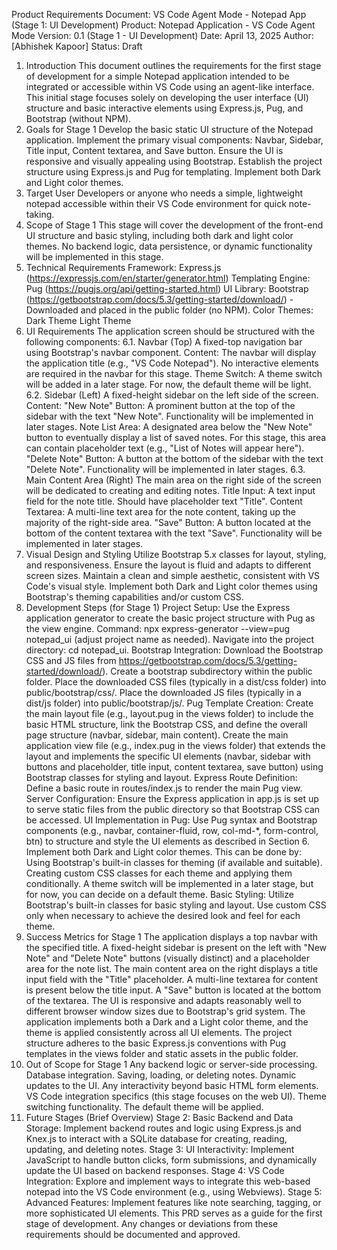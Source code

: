 Product Requirements Document: VS Code Agent Mode - Notepad App (Stage 1: UI Development)
Product: Notepad Application - VS Code Agent Mode
Version: 0.1 (Stage 1 - UI Development)
Date: April 13, 2025
Author: [Abhishek Kapoor]
Status: Draft

1. Introduction
   This document outlines the requirements for the first stage of development for a simple Notepad application intended to be integrated or accessible within VS Code using an agent-like interface. This initial stage focuses solely on developing the user interface (UI) structure and basic interactive elements using Express.js, Pug, and Bootstrap (without NPM).
2. Goals for Stage 1
   Develop the basic static UI structure of the Notepad application.
   Implement the primary visual components: Navbar, Sidebar, Title input, Content textarea, and Save button.
   Ensure the UI is responsive and visually appealing using Bootstrap.
   Establish the project structure using Express.js and Pug for templating.
   Implement both Dark and Light color themes.
3. Target User
   Developers or anyone who needs a simple, lightweight notepad accessible within their VS Code environment for quick note-taking.
4. Scope of Stage 1
   This stage will cover the development of the front-end UI structure and basic styling, including both dark and light color themes. No backend logic, data persistence, or dynamic functionality will be implemented in this stage.
5. Technical Requirements
   Framework: Express.js (https://expressjs.com/en/starter/generator.html)
   Templating Engine: Pug (https://pugjs.org/api/getting-started.html)
   UI Library: Bootstrap (https://getbootstrap.com/docs/5.3/getting-started/download/) - Downloaded and placed in the public folder (no NPM).
   Color Themes:
   Dark Theme
   Light Theme
6. UI Requirements
   The application screen should be structured with the following components:
   6.1. Navbar (Top)
   A fixed-top navigation bar using Bootstrap's navbar component.
   Content: The navbar will display the application title (e.g., "VS Code Notepad"). No interactive elements are required in the navbar for this stage.
   Theme Switch: A theme switch will be added in a later stage. For now, the default theme will be light.
   6.2. Sidebar (Left)
   A fixed-height sidebar on the left side of the screen.
   Content:
   "New Note" Button: A prominent button at the top of the sidebar with the text "New Note". Functionality will be implemented in later stages.
   Note List Area: A designated area below the "New Note" button to eventually display a list of saved notes. For this stage, this area can contain placeholder text (e.g., "List of Notes will appear here").
   "Delete Note" Button: A button at the bottom of the sidebar with the text "Delete Note". Functionality will be implemented in later stages.
   6.3. Main Content Area (Right)
   The main area on the right side of the screen will be dedicated to creating and editing notes.
   Title Input:
   A text input field for the note title.
   Should have placeholder text "Title".
   Content Textarea:
   A multi-line text area for the note content, taking up the majority of the right-side area.
   "Save" Button:
   A button located at the bottom of the content textarea with the text "Save". Functionality will be implemented in later stages.
7. Visual Design and Styling
   Utilize Bootstrap 5.x classes for layout, styling, and responsiveness.
   Ensure the layout is fluid and adapts to different screen sizes.
   Maintain a clean and simple aesthetic, consistent with VS Code's visual style.
   Implement both Dark and Light color themes using Bootstrap's theming capabilities and/or custom CSS.
8. Development Steps (for Stage 1)
   Project Setup:
   Use the Express application generator to create the basic project structure with Pug as the view engine. Command: npx express-generator --view=pug notepad_ui (adjust project name as needed).
   Navigate into the project directory: cd notepad_ui.
   Bootstrap Integration:
   Download the Bootstrap CSS and JS files from https://getbootstrap.com/docs/5.3/getting-started/download/).
   Create a bootstrap subdirectory within the public folder.
   Place the downloaded CSS files (typically in a dist/css folder) into public/bootstrap/css/.
   Place the downloaded JS files (typically in a dist/js folder) into public/bootstrap/js/.
   Pug Template Creation:
   Create the main layout file (e.g., layout.pug in the views folder) to include the basic HTML structure, link the Bootstrap CSS, and define the overall page structure (navbar, sidebar, main content).
   Create the main application view file (e.g., index.pug in the views folder) that extends the layout and implements the specific UI elements (navbar, sidebar with buttons and placeholder, title input, content textarea, save button) using Bootstrap classes for styling and layout.
   Express Route Definition:
   Define a basic route in routes/index.js to render the main Pug view.
   Server Configuration:
   Ensure the Express application in app.js is set up to serve static files from the public directory so that Bootstrap CSS can be accessed.
   UI Implementation in Pug:
   Use Pug syntax and Bootstrap components (e.g., navbar, container-fluid, row, col-md-\*, form-control, btn) to structure and style the UI elements as described in Section 6.
   Implement both Dark and Light color themes. This can be done by:
   Using Bootstrap's built-in classes for theming (if available and suitable).
   Creating custom CSS classes for each theme and applying them conditionally. A theme switch will be implemented in a later stage, but for now, you can decide on a default theme.
   Basic Styling:
   Utilize Bootstrap's built-in classes for basic styling and layout. Use custom CSS only when necessary to achieve the desired look and feel for each theme.
9. Success Metrics for Stage 1
   The application displays a top navbar with the specified title.
   A fixed-height sidebar is present on the left with "New Note" and "Delete Note" buttons (visually distinct) and a placeholder area for the note list.
   The main content area on the right displays a title input field with the "Title" placeholder.
   A multi-line textarea for content is present below the title input.
   A "Save" button is located at the bottom of the textarea.
   The UI is responsive and adapts reasonably well to different browser window sizes due to Bootstrap's grid system.
   The application implements both a Dark and a Light color theme, and the theme is applied consistently across all UI elements.
   The project structure adheres to the basic Express.js conventions with Pug templates in the views folder and static assets in the public folder.
10. Out of Scope for Stage 1
    Any backend logic or server-side processing.
    Database integration.
    Saving, loading, or deleting notes.
    Dynamic updates to the UI.
    Any interactivity beyond basic HTML form elements.
    VS Code integration specifics (this stage focuses on the web UI).
    Theme switching functionality. The default theme will be applied.
11. Future Stages (Brief Overview)
    Stage 2: Basic Backend and Data Storage: Implement backend routes and logic using Express.js and Knex.js to interact with a SQLite database for creating, reading, updating, and deleting notes.
    Stage 3: UI Interactivity: Implement JavaScript to handle button clicks, form submissions, and dynamically update the UI based on backend responses.
    Stage 4: VS Code Integration: Explore and implement ways to integrate this web-based notepad into the VS Code environment (e.g., using Webviews).
    Stage 5: Advanced Features: Implement features like note searching, tagging, or more sophisticated UI elements.
    This PRD serves as a guide for the first stage of development. Any changes or deviations from these requirements should be documented and approved.
